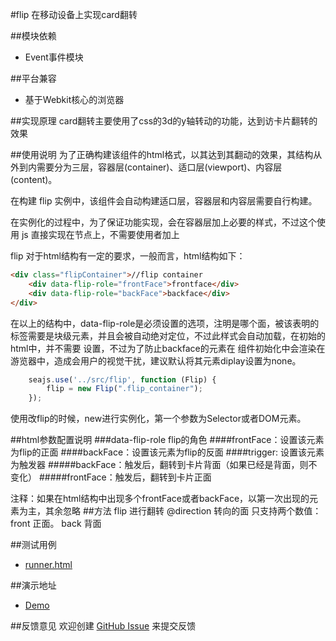#flip
在移动设备上实现card翻转

##模块依赖
- Event事件模块

##平台兼容
- 基于Webkit核心的浏览器

##实现原理
card翻转主要使用了css的3d的y轴转动的功能，达到访卡片翻转的效果

##使用说明
为了正确构建该组件的html格式，以其达到其翻动的效果，其结构从外到内需要分为三层，容器层(container)、适口层(viewport)、内容层(content)。

在构建 flip 实例中，该组件会自动构建适口层，容器层和内容层需要自行构建。

在实例化的过程中，为了保证功能实现，会在容器层加上必要的样式，不过这个使用 js 直接实现在节点上，不需要使用者加上

flip 对于html结构有一定的要求，一般而言，html结构如下：
```html
<div class="flipContainer">//flip container
    <div data-flip-role="frontFace">frontface</div>
    <div data-flip-role="backFace">backface</div>
</div>
```
在以上的结构中，data-flip-role是必须设置的选项，注明是哪个面，被该表明的标签需要是块级元素，并且会被自动绝对定位，不过此样式会自动加载，在初始的html中，并不需要
设置，不过为了防止backface的元素在 组件初始化中会渲染在游览器中，造成会用户的视觉干扰，建议默认将其元素diplay设置为none。
```js
    seajs.use('../src/flip', function (Flip) {
        flip = new Flip(".flip_container");
    });
```
使用改flip的时候，new进行实例化，第一个参数为Selector或者DOM元素。

##html参数配置说明
###data-flip-role flip的角色
####frontFace：设置该元素为flip的正面
####backFace：设置该元素为flip的反面
####trigger: 设置该元素为触发器
#####backFace：触发后，翻转到卡片背面（如果已经是背面，则不变化）
#####frontFace：触发后，翻转到卡片正面

注释：如果在html结构中出现多个frontFace或者backFace，以第一次出现的元素为主，其余忽略
##方法
flip 进行翻转
@direction 转向的面 只支持两个数值： front 正面。 back 背面

##测试用例
- [runner.html](../lib/flip/tests/runner.html)

##演示地址
- [Demo](../lib/flip/examples/flip.html)

##反馈意见
欢迎创建 [GitHub Issue](http://github.com/alipay/handy/issues/new) 来提交反馈